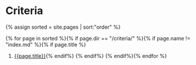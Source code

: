# Criteria

<!-- SPDX-License-Identifier: CC0-1.0 -->
<!-- SPDX-FileCopyrightText: 2019-2022 The Foundation for Public Code <info@publiccode.net>, https://standard.publiccode.net/AUTHORS -->

{% assign sorted = site.pages | sort:"order" %}

{% for page in sorted %}{% if page.dir == "/criteria/" %}{% if page.name != "index.md" %}{% if page.title %}

1. [{{page.title}}]({{page.url}}){% endif%}    {% endif%}  {% endif%}{% endfor %}
